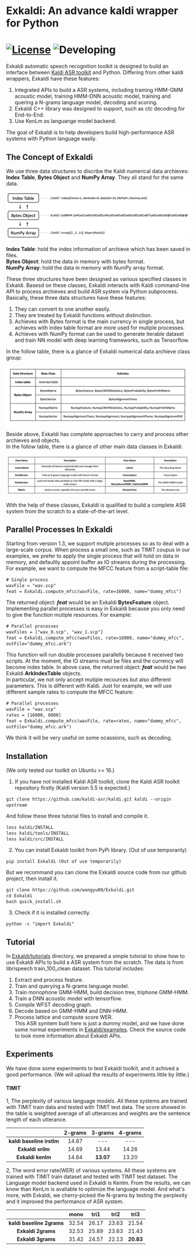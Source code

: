 # Exkaldi: An advance kaldi wrapper for Python 
[![License](https://img.shields.io/hexpm/l/Apa)](https://github.com/wangyu09/Exkaldi/blob/master/LICENSE)
![Developing](https://img.shields.io/badge/Debug-1.3.x-orange)
================================

Exkaldi automatic speech recognition toolkit is designed to build an interface between [Kaldi ASR toolkit](https://github.com/kaldi-asr/kaldi) and Python. 
Differing from other kaldi wrappers, Exkaldi have these features:  
1. Integrated APIs to build a ASR systems, including training HMM-GMM acoustic model, training HMM-DNN acoustic model, training and quering a N-grams language model, decoding and scoring.  
2. Exkaldi C++ library was designed to support, such as ctc decoding for End-to-End.   
3. Use KenLm as languange model backend.

The goal of Exkaldi is to help developers build high-performance ASR systems with Python language easily.

## The Concept of Exkaldi
We use three data structures to discribe the Kaldi numerical data archieves: __Index Table__, __Bytes Object__ and __NumPy Array__. They all stand for the same data.  

![three approaches](images/threeApproachs.png)  
  
__Index Table__: hold the index information of archieve which has been saved in files.  
__Bytes Object__: hold the data in memory with bytes format.   
__NumPy Array__: hold the data in memory with NumPy array format.

These three structures have been designed as various specified classes in Exkaldi. Basesd on these classes, Exkaldi interacts with Kaldi command-line API to process archieves and build ASR system via Python subprocess.  
Basically, these three data structures have these features:  
1. They can convert to one another easily.  
2. They are treated by Exkaldi functions without distinction.  
3. Achieves with Bytes format is the main currency in single process, but achieves with index table format are more used for mutiple processes.  
4. Achieves with NumPy format can be used to generate iterable dataset and train NN model with deep learning frameworks, such as Tensorflow.  

In the follow table, there is a glance of Exkaldi numerical data archieve class group:  

![core classes](images/archieveClassGroup.png)  

Beside above, Exkaldi has complete approaches to carry and process other archieves and objects.  
In the follow table, there is a glance of other main data classes in Exkaldi:  

![other main classes](images/otherMainClasses.png)  

With the help of these classes, Exkaldi is qualified to build a complete ASR system from the scratch to a state-of-the-art level.

## Parallel Processes In Exkaldi
Starting from version 1.3, we support mutiple processes so as to deal with a large-scale corpus. When process a small one, such as TIMIT coupus in our examples, we prefer to apply the single process that will hold on data in memory, and defaultly appoint buffer as IO streams during the processing. For example, we want to compute the MFCC feature from a script-table file:
```
# Single process
wavFile = "wav.scp"
feat = Exkaldi.compute_mfcc(wavFile, rate=16000, name="dummy_mfcc")
```
The returned object: ___feat___ would be an Exkaldi __BytesFeature__ object.
Implementing parallel processes is easy in Exkaldi because you only need to give the function mutiple resources. For example:
```
# Parallel processes
wavFiles = ["wav_0.scp", "wav_1.scp"]
feat = Exkaldi.compute_mfcc(wavFiles, rate=16000, name="dummy_mfcc", outFile="dummy_mfcc.ark")
```
This function will run double processes parallelly because it received two scripts. At the moment, the IO streams must be files and the currency will become index table. In above case, the returned object: ___feat___ would be two Exkaldi __ArkIndexTable__ objects.  
In particular, we not only accept mutiple recources but also different parameters. This is different with Kaldi. Just for example, we will use different sample rates to compute the MFCC feature:
```
# Parallel processes
wavFile = "wav.scp"
rates = [16000, 8000]
feat = Exkaldi.compute_mfcc(wavFile, rate=rates, name="dummy_mfcc", outFile="dummy_mfcc.ark")
```
We think it will be very useful on some ocassions, such as decoding.

## Installation

(We only tested our toolkit on Ubuntu >= 16.)

1. If you have not installed Kaldi ASR toolkit, clone the Kaldi ASR toolkit repository firstly (Kaldi version 5.5 is expected.)
```
git clone https://github.com/kaldi-asr/kaldi.git kaldi --origin upstream
```
And follow these three tutorial files to install and compile it.
```
less kaldi/INSTALL
less kaldi/tools/INSTALL
less kaldi/src/INSTALL
```

2. You can install Exkaldi toolkit from PyPi library. (Out of use temporarily)
```
pip install Exkaldi (Out of use temporarily)
```
But we recommand you can clone the Exkaldi source code from our github project, then install it.
```
git clone https://github.com/wangyu09/Exkaldi.git
cd Exkaldi
bash quick_install.sh
```

3. Check if it is installed correctly.
```
python -c "import Exkaldi"
```


## Tutorial

In [Exkaldi/tutorials](tutorials) directory, we prepared a simple tutorial to show how to use Exkaldi APIs to build a ASR system from the scratch.
The data is from librispeech train_100_clean dataset. This tutorial includes:
1. Extract and process feature.  
2. Train and querying a N-grams language model.  
3. Train monophone GMM-HMM, build decision tree, triphone GMM-HMM.  
4. Train a DNN acoustic model with tensorflow.  
5. Compile WFST decoding graph.  
6. Decode based on GMM-HMM and DNN-HMM.  
7. Process lattice and compute score WER.  
This ASR symtem built here is just a dummy model, and we have done some normal experiments in [Exkaldi/examples](examples). Check the source code to look more information about Exkaldi APIs.

## Experiments

We have done some experiments to test Exkaldi toolkit, and it achived a good performance.
(We will upload the results of experiments little by little.)

#### TIMIT

1, The perplexity of various language models. All these systems are trained with TIMIT train data and tested with TIMIT test data. The score showed in the table is weighted average of all utterances and weights are the sentence length of each utterance.  

|                           | __2-grams__  | __3-grams__ | __4-grams__ |
| :-----------------------: | :----------: | :---------: | :---------: |
| __kaldi baseline irstlm__ | 14.67        | ---         | ---         |
| __Exkaldi srilm__         | 14.69        | 13.44       | 14.26       |
| __Exkaldi kenlm__         | 14.64        | __13.07__   | 13.20       |

2, The word error rate(WER) of various systems. All these systems are trained with TIMIT train dataset and tested with TIMIT test dataset. The Language model backend used in Exkaldi is Kenlm. From the results, we can know than KenLm is avaliable to optimize the language model. And what's more, with Exkaldi, we cherry-picked the N-grams by testing the perplexity and it improved the performance of ASR system.

|                           | __mono__  | __tri1__ | __tri2__ | __tri3__ |
| :-----------------------: | :-------: | :------: | :------: | :------: |
| __kaldi baseline 2grams__ | 32.54     | 26.17    | 23.63    | 21.54    |
| __Exkaldi 2grams__        | 32.53     | 25.89    | 23.63    | 21.43    |
| __Exkaldi 3grams__        | 31.42     | 24.57    | 22.13    |__20.83__ |